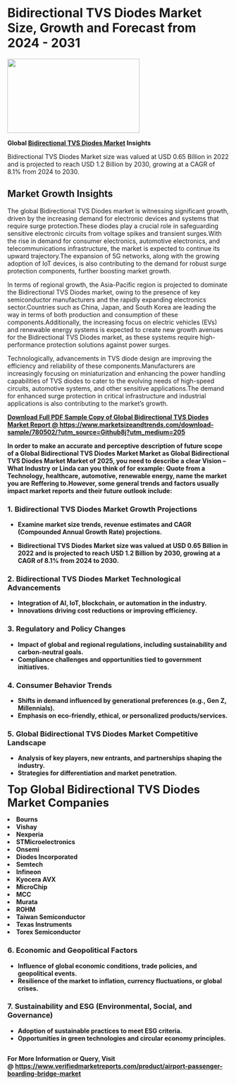 <H1>Bidirectional TVS Diodes Market Size, Growth and Forecast from 2024 - 2031</H1><img class="aligncenter size-medium wp-image-584254" src="https://thirdeyenews.in/wp-content/uploads/2024/09/Global-Market-Research-300x168.jpeg" alt="" width="300" height="168" /><p><strong>Global&nbsp;<a href="https://www.marketsizeandtrends.com/download-sample/780502/?utm_source=Github8j?utm_medium=205">Bidirectional TVS Diodes Market</a> Insights</strong></p><p>Bidirectional TVS Diodes Market size was valued at USD 0.65 Billion in 2022 and is projected to reach USD 1.2 Billion by 2030, growing at a CAGR of 8.1% from 2024 to 2030.</p><p><h2>Market Growth Insights</h2> <p>The global Bidirectional TVS Diodes market is witnessing significant growth, driven by the increasing demand for electronic devices and systems that require surge protection.These diodes play a crucial role in safeguarding sensitive electronic circuits from voltage spikes and transient surges.With the rise in demand for consumer electronics, automotive electronics, and telecommunications infrastructure, the market is expected to continue its upward trajectory.The expansion of 5G networks, along with the growing adoption of IoT devices, is also contributing to the demand for robust surge protection components, further boosting market growth.</p> <p><strong><a href="#"></a></strong></p> <p>In terms of regional growth, the Asia-Pacific region is projected to dominate the Bidirectional TVS Diodes market, owing to the presence of key semiconductor manufacturers and the rapidly expanding electronics sector.Countries such as China, Japan, and South Korea are leading the way in terms of both production and consumption of these components.Additionally, the increasing focus on electric vehicles (EVs) and renewable energy systems is expected to create new growth avenues for the Bidirectional TVS Diodes market, as these systems require high-performance protection solutions against power surges.</p> <p>Technologically, advancements in TVS diode design are improving the efficiency and reliability of these components.Manufacturers are increasingly focusing on miniaturization and enhancing the power handling capabilities of TVS diodes to cater to the evolving needs of high-speed circuits, automotive systems, and other sensitive applications.The demand for enhanced surge protection in critical infrastructure and industrial applications is also contributing to the market’s growth.</p> <p><strong><a href="#"></p><p><span class=""><strong>Download Full PDF Sample Copy of Global Bidirectional TVS Diodes Market Report</strong> @ <a href="https://www.marketsizeandtrends.com/download-sample/780502/?utm_source=Github8j?utm_medium=205" target="_blank">https://www.marketsizeandtrends.com/download-sample/780502/?utm_source=Github8j?utm_medium=205</a></span></p><p>In order to make an accurate and perceptive description of future scope of a Global&nbsp;Bidirectional TVS Diodes Market Market as Global&nbsp;Bidirectional TVS Diodes Market Market of 2025, you need to describe a clear Vision &ndash; What Industry or Linda can you think of for example: Quote from a Technology, healthcare, automotive, renewable energy, name the market you are Reffering to.However, some general trends and factors usually impact market reports and their future outlook include:</p><h3>1.&nbsp;<strong>Bidirectional TVS Diodes Market Growth Projections</strong></h3><ul><li>Examine market size trends, revenue estimates and CAGR (Compounded Annual Growth Rate) projections.</li><li><p>Bidirectional TVS Diodes Market size was valued at USD 0.65 Billion in 2022 and is projected to reach USD 1.2 Billion by 2030, growing at a CAGR of 8.1% from 2024 to 2030.</p></li></ul><h3>2.&nbsp;<strong>Bidirectional TVS Diodes Market Technological Advancements</strong></h3><ul><li>Integration of AI, IoT, blockchain, or automation in the industry.</li><li>Innovations driving cost reductions or improving efficiency.</li></ul><h3>3.&nbsp;<strong>Regulatory and Policy Changes</strong></h3><ul><li>Impact of global and regional regulations, including sustainability and carbon-neutral goals.</li><li>Compliance challenges and opportunities tied to government initiatives.</li></ul><h3>4.&nbsp;<strong>Consumer Behavior Trends</strong></h3><ul><li>Shifts in demand influenced by generational preferences (e.g., Gen Z, Millennials).</li><li>Emphasis on eco-friendly, ethical, or personalized products/services.</li></ul><h3>5.&nbsp;<strong>Global Bidirectional TVS Diodes Market Competitive Landscape</strong></h3><ul><li>Analysis of key players, new entrants, and partnerships shaping the industry.</li><li>Strategies for differentiation and market penetration.</li></ul><p data-pm-slice="1 1 []"><span style="color: inherit; font-family: inherit; font-size: 25px;">Top Global Bidirectional TVS Diodes Market Companies</span></p><div class="" data-test-id=""><p><li>Bourns</li><li> Vishay</li><li> Nexperia</li><li> STMicroelectronics</li><li> Onsemi</li><li> Diodes Incorporated</li><li> Semtech</li><li> Infineon</li><li> Kyocera AVX</li><li> MicroChip</li><li> MCC</li><li> Murata</li><li> ROHM</li><li> Taiwan Semiconductor</li><li> Texas Instruments</li><li> Torex Semiconductor</li></p></div><h3>6.&nbsp;<strong>Economic and Geopolitical Factors</strong></h3><ul><li>Influence of global economic conditions, trade policies, and geopolitical events.</li><li>Resilience of the market to inflation, currency fluctuations, or global crises.</li></ul><h3>7.&nbsp;<strong>Sustainability and ESG (Environmental, Social, and Governance)</strong></h3><ul><li>Adoption of sustainable practices to meet ESG criteria.</li><li>Opportunities in green technologies and circular economy principles.</li></ul><h2><strong style="font-size: 14px;">For More Information or Query, Visit @&nbsp;</strong><a style="background-color: #ffffff; font-size: 14px;" href="https://www.marketsizeandtrends.com/report/bidirectional-tvs-diodes-market/" target="_blank">https://www.verifiedmarketreports.com/product/airport-passenger-boarding-bridge-market</a></h2>